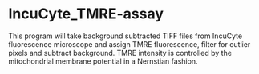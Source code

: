 # IncuCyte_TMRE-assay

This program will take background subtracted TIFF files from IncuCyte fluorescence microscope and assign TMRE fluorescence, filter for outlier pixels and subtract background. TMRE intensity is controlled by the mitochondrial membrane potential in a Nernstian fashion.
